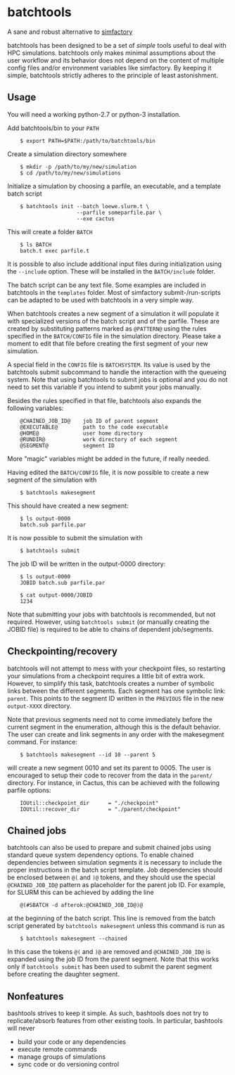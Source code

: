 batchtools
==========

A sane and robust alternative to [simfactory](http://simfactory.org/)

batchtools has been designed to be a set of *simple* tools useful to deal with
HPC simulations. batchtools only makes minimal assumptions about the user
workflow and its behavior does not depend on the content of multiple config
files and/or environment variables like simfactory. By keeping it simple,
batchtools strictly adheres to the principle of least astonishment.

Usage
-----

You will need a working python-2.7 or python-3 installation.

Add batchtools/bin to your `PATH`

~~~
    $ export PATH=$PATH:/path/to/batchtools/bin
~~~

Create a simulation directory somewhere

~~~
    $ mkdir -p /path/to/my/new/simulation
    $ cd /path/to/my/new/simulations
~~~

Initialize a simulation by choosing a parfile, an executable, and a template
batch script

~~~
    $ batchtools init --batch loewe.slurm.t \
                      --parfile someparfile.par \
                      --exe cactus
~~~

This will create a folder `BATCH`

~~~
    $ ls BATCH
    batch.t exec parfile.t
~~~

It is possible to also include additional input files during initialization
using the `--include` option. These will be installed in the `BATCH/include`
folder.

The batch script can be any text file. Some examples are included in batchtools
in the `templates` folder. Most of simfactory submit-/run-scripts can be
adapted to be used with batchtools in a very simple way.

When batchtools creates a new segment of a simulation it will populate it
with specialized versions of the batch script and of the parfile. These are
created by substituting patterns marked as `@PATTERN@` using the rules
specified in the `BATCH/CONFIG` file in the simulation directory. Please take a
moment to edit that file before creating the first segment of your new
simulation.

A special field in the `CONFIG` file is `BATCHSYSTEM`. Its value is used by the
batchtools submit subcommand to handle the interaction with the queueing
system. Note that using batchtools to submit jobs is optional and you do not
need to set this variable if you intend to submit your jobs manually.

Besides the rules specified in that file, batchtools also expands the following
variables:

~~~
    @CHAINED_JOB_ID@    job ID of parent segment
    @EXECUTABLE@        path to the code executable
    @HOME@              user home directory
    @RUNDIR@            work directory of each segment
    @SEGMENT@           segment ID
~~~

More "magic" variables might be added in the future, if really needed.

Having edited the `BATCH/CONFIG` file, it is now possible to create a new segment
of the simulation with

~~~
    $ batchtools makesegment
~~~

This should have created a new segment:

~~~
    $ ls output-0000
    batch.sub parfile.par
~~~

It is now possible to submit the simulation with

~~~
    $ batchtools submit
~~~

The job ID will be written in the output-0000 directory:

~~~
    $ ls output-0000
    JOBID batch.sub parfile.par

    $ cat output-0000/JOBID
    1234
~~~

Note that submitting your jobs with batchtools is recommended, but not
required. However, using `batchtools submit` (or manually creating the JOBID
file) is required to be able to chains of dependent job/segments.

Checkpointing/recovery
----------------------

batchtools will not attempt to mess with your checkpoint files, so restarting
your simulations from a checkpoint requires a little bit of extra work.
However, to simplify this task, batchtools creates a number of symbolic links
between the different segments. Each segment has one symbolic link: `parent`.
This points to the segment ID written in the `PREVIOUS` file in the new
`output-XXXX` directory.

Note that previous segments need not to come immediately before the current
segment in the enumeration, although this is the default behavior. The user
can create and link segments in any order with the makesegment command. For
instance:

~~~
    $ batchtools makesegment --id 10 --parent 5
~~~

will create a new segment 0010 and set its parent to 0005. The user is
encouraged to setup their code to recover from the data in the `parent/`
directory. For instance, in Cactus, this can be achieved with the following
parfile options:

~~~
    IOUtil::checkpoint_dir		= "./checkpoint"
    IOUtil::recover_dir			= "./parent/checkpoint"
~~~

Chained jobs
------------

batchtools can also be used to prepare and submit chained jobs using standard
queue system dependency options. To enable chained dependencies between
simulation segments it is necessary to include the proper instructions in the
batch script template. Job dependencies should be enclosed between `@(` and
`)@` tokens, and they should use the special `@CHAINED_JOB_ID@` pattern as
placeholder for the parent job ID. For example, for SLURM this can be achieved
by adding the line

~~~
    @(#SBATCH -d afterok:@CHAINED_JOB_ID@)@
~~~

at the beginning of the batch script. This line is removed from the batch script
generated by `batchtools makesegment` unless this command is run as

~~~
    $ batchtools makesegment --chained
~~~

In this case the tokens `@(` and `)@` are removed and `@CHAINED_JOB_ID@` is
expanded using the job ID from the parent segment. Note that this works only if
`batchtools submit` has been used to submit the parent segment before creating
the daughter segment.

Nonfeatures
-----------

bashtools strives to keep it simple. As such, bashtools does not try to
replicate/absorb features from other existing tools. In particular, bashtools
will never

* build your code or any dependencies
* execute remote commands
* manage groups of simulations
* sync code or do versioning control
